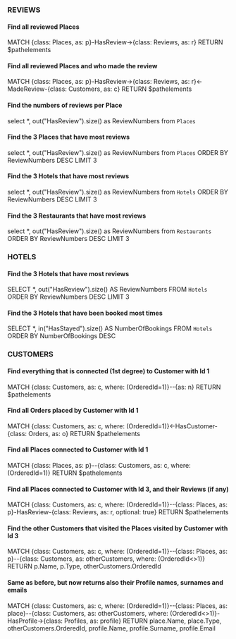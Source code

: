 ### REVIEWS 

#### Find all reviewed Places
MATCH {class: Places, as: p}-HasReview->{class: Reviews, as: r} RETURN $pathelements

#### Find all reviewed Places and who made the review 
MATCH {class: Places, as: p}-HasReview->{class: Reviews, as: r}<-MadeReview-{class: Customers, as: c} RETURN $pathelements
	
#### Find the numbers of reviews per Place 
select *, out("HasReview").size() as ReviewNumbers from `Places`  
	
#### Find the 3 Places that have most reviews
select *, out("HasReview").size() as ReviewNumbers from `Places` ORDER BY ReviewNumbers DESC LIMIT 3
	
#### Find the 3 Hotels that have most reviews 
select *, out("HasReview").size() as ReviewNumbers from `Hotels` ORDER BY ReviewNumbers DESC LIMIT 3
	
#### Find the 3 Restaurants that have most reviews 
select *, out("HasReview").size() as ReviewNumbers from `Restaurants` ORDER BY ReviewNumbers DESC LIMIT 3

### HOTELS 
	
#### Find the 3 Hotels that have most reviews 
SELECT *, out("HasReview").size() AS ReviewNumbers FROM `Hotels` ORDER BY ReviewNumbers DESC LIMIT 3

#### Find the 3 Hotels that have been booked most times
SELECT *, in("HasStayed").size() AS NumberOfBookings FROM `Hotels` ORDER BY NumberOfBookings DESC 

### CUSTOMERS 
	
#### Find everything that is connected (1st degree) to Customer with Id 1 
MATCH {class: Customers, as: c, where: (OrderedId=1)}--{as: n} RETURN $pathelements

#### Find all Orders placed by Customer with Id 1  
MATCH {class: Customers, as: c, where: (OrderedId=1)}<-HasCustomer-{class: Orders, as: o} RETURN $pathelements

#### Find all Places connected to Customer with Id 1 
MATCH {class: Places, as: p}--{class: Customers, as: c, where: (OrderedId=1)} RETURN $pathelements
	
#### Find all Places connected to Customer with Id 3, and their Reviews (if any) 
MATCH {class: Customers, as: c, where: (OrderedId=1)}--{class: Places, as: p}-HasReview-{class: Reviews, as: r, optional: true} RETURN $pathelements
	
#### Find the other Customers that visited the Places visited by Customer with Id 3
MATCH {class: Customers, as: c, where: (OrderedId=1)}--{class: Places, as: p}--{class: Customers, as: otherCustomers, where: (OrderedId<>1)} RETURN p.Name, p.Type, otherCustomers.OrderedId 
	
#### Same as before, but now returns also their Profile names, surnames and emails 
MATCH {class: Customers, as: c, where: (OrderedId=1)}--{class: Places, as: place}--{class: Customers, as: otherCustomers, where: (OrderedId<>1)}-HasProfile->{class: Profiles, as: profile} RETURN place.Name, place.Type, otherCustomers.OrderedId, profile.Name, profile.Surname, profile.Email
